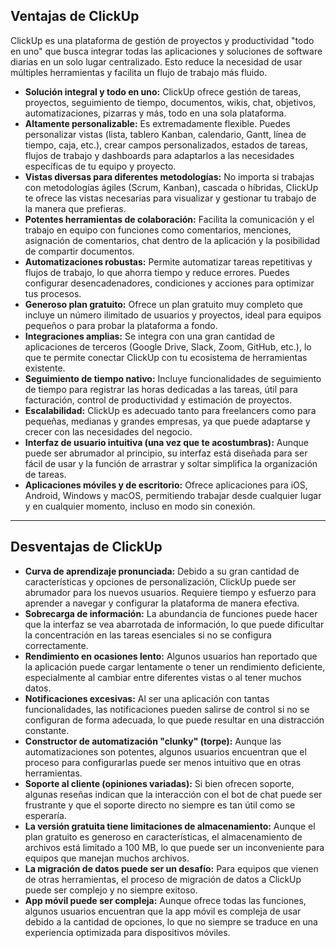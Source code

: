 ## Ventajas de ClickUp

ClickUp es una plataforma de gestión de proyectos y productividad "todo en uno" que busca integrar todas las aplicaciones y soluciones de software diarias en un solo lugar centralizado. Esto reduce la necesidad de usar múltiples herramientas y facilita un flujo de trabajo más fluido.

* **Solución integral y todo en uno:** ClickUp ofrece gestión de tareas, proyectos, seguimiento de tiempo, documentos, wikis, chat, objetivos, automatizaciones, pizarras y más, todo en una sola plataforma.
* **Altamente personalizable:** Es extremadamente flexible. Puedes personalizar vistas (lista, tablero Kanban, calendario, Gantt, línea de tiempo, caja, etc.), crear campos personalizados, estados de tareas, flujos de trabajo y dashboards para adaptarlos a las necesidades específicas de tu equipo y proyecto.
* **Vistas diversas para diferentes metodologías:** No importa si trabajas con metodologías ágiles (Scrum, Kanban), cascada o híbridas, ClickUp te ofrece las vistas necesarias para visualizar y gestionar tu trabajo de la manera que prefieras.
* **Potentes herramientas de colaboración:** Facilita la comunicación y el trabajo en equipo con funciones como comentarios, menciones, asignación de comentarios, chat dentro de la aplicación y la posibilidad de compartir documentos.
* **Automatizaciones robustas:** Permite automatizar tareas repetitivas y flujos de trabajo, lo que ahorra tiempo y reduce errores. Puedes configurar desencadenadores, condiciones y acciones para optimizar tus procesos.
* **Generoso plan gratuito:** Ofrece un plan gratuito muy completo que incluye un número ilimitado de usuarios y proyectos, ideal para equipos pequeños o para probar la plataforma a fondo.
* **Integraciones amplias:** Se integra con una gran cantidad de aplicaciones de terceros (Google Drive, Slack, Zoom, GitHub, etc.), lo que te permite conectar ClickUp con tu ecosistema de herramientas existente.
* **Seguimiento de tiempo nativo:** Incluye funcionalidades de seguimiento de tiempo para registrar las horas dedicadas a las tareas, útil para facturación, control de productividad y estimación de proyectos.
* **Escalabilidad:** ClickUp es adecuado tanto para freelancers como para pequeñas, medianas y grandes empresas, ya que puede adaptarse y crecer con las necesidades del negocio.
* **Interfaz de usuario intuitiva (una vez que te acostumbras):** Aunque puede ser abrumador al principio, su interfaz está diseñada para ser fácil de usar y la función de arrastrar y soltar simplifica la organización de tareas.
* **Aplicaciones móviles y de escritorio:** Ofrece aplicaciones para iOS, Android, Windows y macOS, permitiendo trabajar desde cualquier lugar y en cualquier momento, incluso en modo sin conexión.

---

## Desventajas de ClickUp

* **Curva de aprendizaje pronunciada:** Debido a su gran cantidad de características y opciones de personalización, ClickUp puede ser abrumador para los nuevos usuarios. Requiere tiempo y esfuerzo para aprender a navegar y configurar la plataforma de manera efectiva.
* **Sobrecarga de información:** La abundancia de funciones puede hacer que la interfaz se vea abarrotada de información, lo que puede dificultar la concentración en las tareas esenciales si no se configura correctamente.
* **Rendimiento en ocasiones lento:** Algunos usuarios han reportado que la aplicación puede cargar lentamente o tener un rendimiento deficiente, especialmente al cambiar entre diferentes vistas o al tener muchos datos.
* **Notificaciones excesivas:** Al ser una aplicación con tantas funcionalidades, las notificaciones pueden salirse de control si no se configuran de forma adecuada, lo que puede resultar en una distracción constante.
* **Constructor de automatización "clunky" (torpe):** Aunque las automatizaciones son potentes, algunos usuarios encuentran que el proceso para configurarlas puede ser menos intuitivo que en otras herramientas.
* **Soporte al cliente (opiniones variadas):** Si bien ofrecen soporte, algunas reseñas indican que la interacción con el bot de chat puede ser frustrante y que el soporte directo no siempre es tan útil como se esperaría.
* **La versión gratuita tiene limitaciones de almacenamiento:** Aunque el plan gratuito es generoso en características, el almacenamiento de archivos está limitado a 100 MB, lo que puede ser un inconveniente para equipos que manejan muchos archivos.
* **La migración de datos puede ser un desafío:** Para equipos que vienen de otras herramientas, el proceso de migración de datos a ClickUp puede ser complejo y no siempre exitoso.
* **App móvil puede ser compleja:** Aunque ofrece todas las funciones, algunos usuarios encuentran que la app móvil es compleja de usar debido a la cantidad de opciones, lo que no siempre se traduce en una experiencia optimizada para dispositivos móviles.
